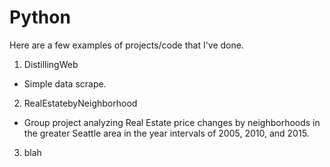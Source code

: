 # Python

Here are a few examples of projects/code that I've done.
1. DistillingWeb
* Simple data scrape.
2. RealEstatebyNeighborhood
* Group project analyzing Real Estate price changes by neighborhoods in the greater Seattle area in the year intervals of 2005, 2010, and 2015.
3. blah
